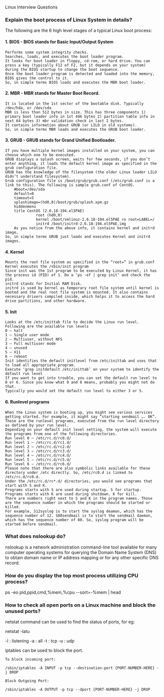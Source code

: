 Linux Interview Questions

### Explain the boot process of Linux System in details?

The following are the 6 high level stages of a typical Linux boot process:

#### 1. BIOS - BIOS stands for Basic Input/Output System

    Performs some system integrity checks.
    Searches, loads, and executes the boot loader program.
    It looks for boot loader in floppy, cd-rom, or hard drive. You can press a key (typically F12 of F2, but it depends on your system) during the BIOS startup to change the boot sequence.
    Once the boot loader program is detected and loaded into the memory, BIOS gives the control to it.
    So, in simple terms BIOS loads and executes the MBR boot loader.

#### 2. MBR - MBR stands for Master Boot Record.

    It is located in the 1st sector of the bootable disk. Typically /dev/hda, or /dev/sda
    MBR is less than 512 bytes in size. This has three components 1) primary boot loader info in 1st 446 bytes 2) partition table info in next 64 bytes 3) mbr validation check in last 2 bytes.
    It contains information about GRUB (or LILO in old systems).
    So, in simple terms MBR loads and executes the GRUB boot loader.

#### 3. GRUB - GRUB stands for Grand Unified Bootloader.

    If you have multiple kernel images installed on your system, you can choose which one to be executed.
    GRUB displays a splash screen, waits for few seconds, if you don’t enter anything, it loads the default kernel image as specified in the grub configuration file.
    GRUB has the knowledge of the filesystem (the older Linux loader LILO didn’t understand filesystem).
    Grub configuration file is /boot/grub/grub.conf (/etc/grub.conf is a link to this). The following is sample grub.conf of CentOS.
        #boot=/dev/sda
        default=0
        timeout=5
        splashimage=(hd0,0)/boot/grub/splash.xpm.gz
        hiddenmenu
        title CentOS (2.6.18-194.el5PAE)
                  root (hd0,0)
                  kernel /boot/vmlinuz-2.6.18-194.el5PAE ro root=LABEL=/
                  initrd /boot/initrd-2.6.18-194.el5PAE.img
        As you notice from the above info, it contains kernel and initrd image.
    So, in simple terms GRUB just loads and executes Kernel and initrd images.

#### 4. Kernel

    Mounts the root file system as specified in the “root=” in grub.conf
    Kernel executes the /sbin/init program
    Since init was the 1st program to be executed by Linux Kernel, it has the process id (PID) of 1. Do a ‘ps -ef | grep init’ and check the pid.
    initrd stands for Initial RAM Disk.
    initrd is used by kernel as temporary root file system until kernel is booted and the real root file system is mounted. It also contains necessary drivers compiled inside, which helps it to access the hard drive partitions, and other hardware.

#### 5. Init

    Looks at the /etc/inittab file to decide the Linux run level.
    Following are the available run levels
    0 – halt
    1 – Single user mode
    2 – Multiuser, without NFS
    3 – Full multiuser mode
    4 – unused
    5 – X11
    6 – reboot
    Init identifies the default initlevel from /etc/inittab and uses that to load all appropriate program.
    Execute ‘grep initdefault /etc/inittab’ on your system to identify the default run level
    If you want to get into trouble, you can set the default run level to 0 or 6. Since you know what 0 and 6 means, probably you might not do that.
    Typically you would set the default run level to either 3 or 5.

#### 6. Runlevel programs

    When the Linux system is booting up, you might see various services getting started. For example, it might say “starting sendmail …. OK”. Those are the runlevel programs, executed from the run level directory as defined by your run level.
    Depending on your default init level setting, the system will execute the programs from one of the following directories.
    Run level 0 – /etc/rc.d/rc0.d/
    Run level 1 – /etc/rc.d/rc1.d/
    Run level 2 – /etc/rc.d/rc2.d/
    Run level 3 – /etc/rc.d/rc3.d/
    Run level 4 – /etc/rc.d/rc4.d/
    Run level 5 – /etc/rc.d/rc5.d/
    Run level 6 – /etc/rc.d/rc6.d/
    Please note that there are also symbolic links available for these directory under /etc directly. So, /etc/rc0.d is linked to /etc/rc.d/rc0.d.
    Under the /etc/rc.d/rc*.d/ directories, you would see programs that start with S and K.
    Programs starts with S are used during startup. S for startup.
    Programs starts with K are used during shutdown. K for kill.
    There are numbers right next to S and K in the program names. Those are the sequence number in which the programs should be started or killed.
    For example, S12syslog is to start the syslog deamon, which has the sequence number of 12. S80sendmail is to start the sendmail daemon, which has the sequence number of 80. So, syslog program will be started before sendmail.

### What does nslookup do?
nslookup is a network administration command-line tool available for many computer operating systems for querying the Domain Name System (DNS) to obtain domain name or IP address mapping or for any other specific DNS record.

###  How do you display the top most process utilizing CPU process?

 ps -eo pid,ppid,cmd,%mem,%cpu --sort=-%mem | head
 
###  How to check all open ports on a Linux machine and block the unused ports?
netstat  command can be used to find the status of ports, for eg:

netstat -latu

-l : listening
-a : all
-t : tcp
-u : udp

iptables can be used to block the port.

    To block incoming port:

    /sbin/iptables -A INPUT -p tcp --destination-port {PORT-NUMBER-HERE} -j DROP

    Block Outgoing Port:

    /sbin/iptables -A OUTPUT -p tcp --dport {PORT-NUMBER-HERE} -j DROP

### 

